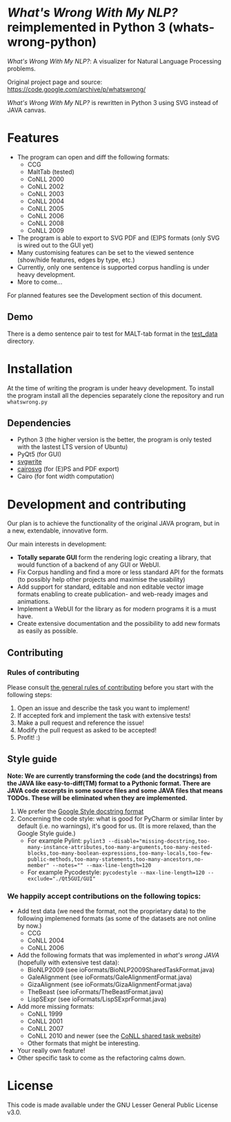 # _What's Wrong With My NLP?_ reimplemented in Python 3 (whats-wrong-python)

_What's Wrong With My NLP?_: A visualizer for Natural Language Processing problems.

Original project page and source: https://code.google.com/archive/p/whatswrong/

_What's Wrong With My NLP?_ is rewritten in Python 3 using SVG instead of JAVA canvas.

# Features
- The program can open and diff the following formats:
    - CCG
    - MaltTab (tested)
    - CoNLL 2000
    - CoNLL 2002
    - CoNLL 2003
    - CoNLL 2004
    - CoNLL 2005
    - CoNLL 2006
    - CoNLL 2008
    - CoNLL 2009
- The program is able to export to SVG PDF and (E)PS formats (only SVG is wired out to the GUI yet)
- Many customising features can be set to the viewed sentence (show/hide features, edges by type, etc.)
- Currently, only one sentence is supported corpus handling is under heavy development.
- More to come...

For planned features see the Development section of this document.

## Demo

There is a demo sentence pair to test for MALT-tab format in the [test_data](https://github.com/ppke-nlpg/whats-wrong-python/tree/master/test_data) directory.

# Installation

At the time of writing the program is under heavy development.
To install the program install all the depencies separately clone the repository and run `whatswrong.py`

## Dependencies

   - Python 3 (the higher version is the better, the program is only tested with the lastest LTS version of Ubuntu)
   - PyQt5 (for GUI)
   - [svgwrite](https://pypi.python.org/pypi/svgwrite/)
   - [cairosvg](http://cairosvg.org/) (for (E)PS and PDF export)
   - Cairo (for font width computation)
 
# Development and contributing

Our plan is to achieve the functionality of the original JAVA program, but in a new, extendable, innovative form.

Our main interests in development:

- __Totally separate GUI__ form the rendering logic creating a library, that would function of a backend of any GUI or WebUI.
- Fix Corpus handling and find a more or less standard API for the formats (to possibly help other projects and maximise the usability)
- Add support for standard, editable and non editable vector image formats enabling to create publication- and web-ready images and animations.
- Implement a WebUI for the library as for modern programs it is a must have.
- Create extensive documentation and the possibility to add new formats as easily as possible. 

## Contributing

### Rules of contributing

Please consult [the general rules of contributing](https://github.com/ppke-nlpg/whats-wrong-python/blob/master/CONTRIBUTING:md) before you start with the following steps:

1. Open an issue and describe the task you want to implement!
2. If accepted fork and implement the task with extensive tests!
3. Make a pull request and reference the issue!
4. Modify the pull request as asked to be accepted!
5. Profit! :)

## Style guide

__Note: We are currently transforming the code (and the docstrings) from the JAVA like easy-to-diff(TM) format to a Pythonic format. There are JAVA code excerpts in some source files and some JAVA files that means TODOs. These will be eliminated when they are implemented.__

1. We prefer the [Google Style docstring format](http://sphinxcontrib-napoleon.readthedocs.io/en/latest/example_google.html)
2. Concerning the code style: what is good for PyCharm or similar linter by default (i.e. no warnings), it's good for us. (It is more relaxed, than the Google Style guide.)    
    - For example Pylint: `pylint3 --disable="missing-docstring,too-many-instance-attributes,too-many-arguments,too-many-nested-blocks,too-many-boolean-expressions,too-many-locals,too-few-public-methods,too-many-statements,too-many-ancestors,no-member" --notes="" --max-line-length=120`
    - For example Pycodestyle: `pycodestyle --max-line-length=120 --exclude="./Qt5GUI/GUI"`

### We happily accept contributions on the following topics:

- Add test data (we need the format, not the proprietary data) to the following implemened formats (as some of the datasets are not online by now.) 
    - CCG
    - CoNLL 2004
    - CoNLL 2006
- Add the following formats that was implemented in _what's wrong JAVA_ (hopefully with extensive test data):
	- BioNLP2009 (see ioFormats/BioNLP2009SharedTaskFormat.java)
	- GaleAlignment (see ioFormats/GaleAlignmentFormat.java)
	- GizaAlignment (see ioFormats/GizaAlignmentFormat.java)
	- TheBeast (see ioFormats/TheBeastFormat.java)
	- LispSExpr (see ioFormats/LispSExprFormat.java)
- Add more missing formats:
	- CoNLL 1999
	- CoNLL 2001
	- CoNLL 2007
	- CoNLL 2010 and newer (see the [CoNLL shared task website](http://www.conll.org/previous-tasks))
	- Other formats that might be interesting.
- Your really own feature!
- Other specific task to come as the refactoring calms down.

# License

This code is made available under the GNU Lesser General Public License v3.0.
